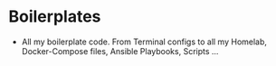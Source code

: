 # Boilerplates

- All my boilerplate code. From Terminal configs to all my Homelab, Docker-Compose files, Ansible Playbooks, Scripts ...
